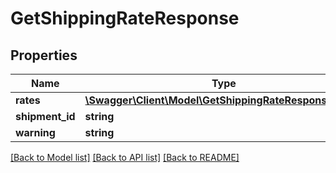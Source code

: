 # GetShippingRateResponse

## Properties
Name | Type | Description | Notes
------------ | ------------- | ------------- | -------------
**rates** | [**\Swagger\Client\Model\GetShippingRateResponseRate[]**](GetShippingRateResponseRate.md) |  | [optional] 
**shipment_id** | **string** |  | [optional] 
**warning** | **string** |  | [optional] 

[[Back to Model list]](../../README.md#documentation-for-models) [[Back to API list]](../../README.md#documentation-for-api-endpoints) [[Back to README]](../../README.md)


